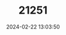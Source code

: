 ---
title: "21251"
category: "Syncerus caffer"
draft: false
date: 2024-02-22 13:03:50
languages:
  French: ["Buffle d'Afrique"]
  English: ["African Buffalo"]
---
